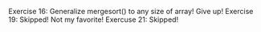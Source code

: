 Exercise 16: Generalize mergesort() to any size of array! Give up!
Exercise 19: Skipped! Not my favorite!
Exercuse 21: Skipped!
